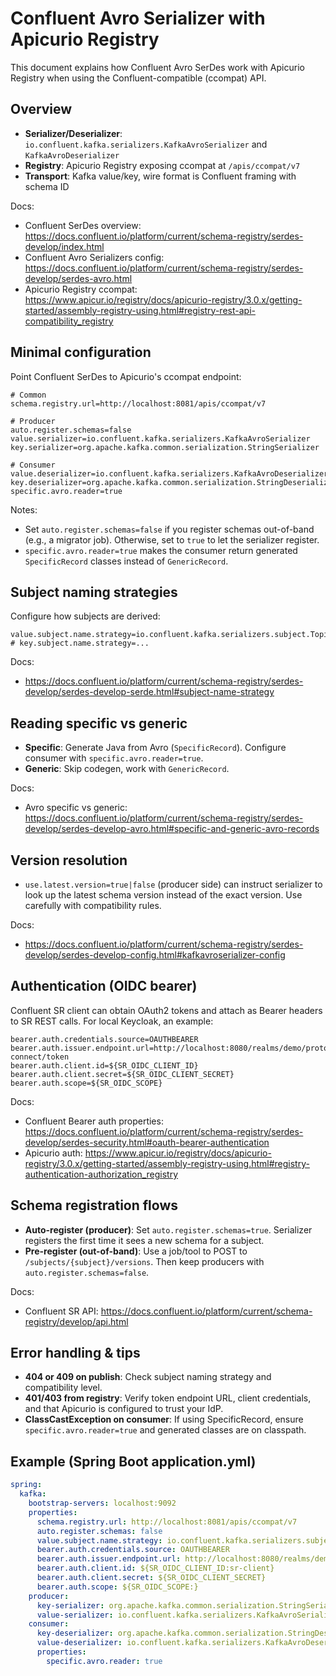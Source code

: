 # Confluent Avro Serializer with Apicurio Registry

This document explains how Confluent Avro SerDes work with Apicurio Registry when using the Confluent-compatible (ccompat) API.

## Overview

- __Serializer/Deserializer__: `io.confluent.kafka.serializers.KafkaAvroSerializer` and `KafkaAvroDeserializer`
- __Registry__: Apicurio Registry exposing ccompat at `/apis/ccompat/v7`
- __Transport__: Kafka value/key, wire format is Confluent framing with schema ID

Docs:
- Confluent SerDes overview: https://docs.confluent.io/platform/current/schema-registry/serdes-develop/index.html
- Confluent Avro Serializers config: https://docs.confluent.io/platform/current/schema-registry/serdes-develop/serdes-avro.html
- Apicurio Registry ccompat: https://www.apicur.io/registry/docs/apicurio-registry/3.0.x/getting-started/assembly-registry-using.html#registry-rest-api-compatibility_registry

## Minimal configuration

Point Confluent SerDes to Apicurio's ccompat endpoint:

```properties
# Common
schema.registry.url=http://localhost:8081/apis/ccompat/v7

# Producer
auto.register.schemas=false
value.serializer=io.confluent.kafka.serializers.KafkaAvroSerializer
key.serializer=org.apache.kafka.common.serialization.StringSerializer

# Consumer
value.deserializer=io.confluent.kafka.serializers.KafkaAvroDeserializer
key.deserializer=org.apache.kafka.common.serialization.StringDeserializer
specific.avro.reader=true
```

Notes:
- Set `auto.register.schemas=false` if you register schemas out-of-band (e.g., a migrator job). Otherwise, set to `true` to let the serializer register.
- `specific.avro.reader=true` makes the consumer return generated `SpecificRecord` classes instead of `GenericRecord`.

## Subject naming strategies

Configure how subjects are derived:

```properties
value.subject.name.strategy=io.confluent.kafka.serializers.subject.TopicNameStrategy
# key.subject.name.strategy=...
```

Docs:
- https://docs.confluent.io/platform/current/schema-registry/serdes-develop/serdes-develop-serde.html#subject-name-strategy

## Reading specific vs generic

- __Specific__: Generate Java from Avro (`SpecificRecord`). Configure consumer with `specific.avro.reader=true`.
- __Generic__: Skip codegen, work with `GenericRecord`.

Docs:
- Avro specific vs generic: https://docs.confluent.io/platform/current/schema-registry/serdes-develop/serdes-develop-avro.html#specific-and-generic-avro-records

## Version resolution

- `use.latest.version=true|false` (producer side) can instruct serializer to look up the latest schema version instead of the exact version. Use carefully with compatibility rules.

Docs:
- https://docs.confluent.io/platform/current/schema-registry/serdes-develop/serdes-develop-config.html#kafkavroserializer-config

## Authentication (OIDC bearer)

Confluent SR client can obtain OAuth2 tokens and attach as Bearer headers to SR REST calls. For local Keycloak, an example:

```properties
bearer.auth.credentials.source=OAUTHBEARER
bearer.auth.issuer.endpoint.url=http://localhost:8080/realms/demo/protocol/openid-connect/token
bearer.auth.client.id=${SR_OIDC_CLIENT_ID}
bearer.auth.client.secret=${SR_OIDC_CLIENT_SECRET}
bearer.auth.scope=${SR_OIDC_SCOPE}
```

Docs:
- Confluent Bearer auth properties: https://docs.confluent.io/platform/current/schema-registry/serdes-develop/serdes-security.html#oauth-bearer-authentication
- Apicurio auth: https://www.apicur.io/registry/docs/apicurio-registry/3.0.x/getting-started/assembly-registry-using.html#registry-authentication-authorization_registry

## Schema registration flows

- __Auto-register (producer)__: Set `auto.register.schemas=true`. Serializer registers the first time it sees a new schema for a subject.
- __Pre-register (out-of-band)__: Use a job/tool to POST to `/subjects/{subject}/versions`. Then keep producers with `auto.register.schemas=false`.

Docs:
- Confluent SR API: https://docs.confluent.io/platform/current/schema-registry/develop/api.html

## Error handling & tips

- __404 or 409 on publish__: Check subject naming strategy and compatibility level.
- __401/403 from registry__: Verify token endpoint URL, client credentials, and that Apicurio is configured to trust your IdP.
- __ClassCastException on consumer__: If using SpecificRecord, ensure `specific.avro.reader=true` and generated classes are on classpath.

## Example (Spring Boot application.yml)

```yaml
spring:
  kafka:
    bootstrap-servers: localhost:9092
    properties:
      schema.registry.url: http://localhost:8081/apis/ccompat/v7
      auto.register.schemas: false
      value.subject.name.strategy: io.confluent.kafka.serializers.subject.TopicNameStrategy
      bearer.auth.credentials.source: OAUTHBEARER
      bearer.auth.issuer.endpoint.url: http://localhost:8080/realms/demo/protocol/openid-connect/token
      bearer.auth.client.id: ${SR_OIDC_CLIENT_ID:sr-client}
      bearer.auth.client.secret: ${SR_OIDC_CLIENT_SECRET}
      bearer.auth.scope: ${SR_OIDC_SCOPE:}
    producer:
      key-serializer: org.apache.kafka.common.serialization.StringSerializer
      value-serializer: io.confluent.kafka.serializers.KafkaAvroSerializer
    consumer:
      key-deserializer: org.apache.kafka.common.serialization.StringDeserializer
      value-deserializer: io.confluent.kafka.serializers.KafkaAvroDeserializer
      properties:
        specific.avro.reader: true
```
